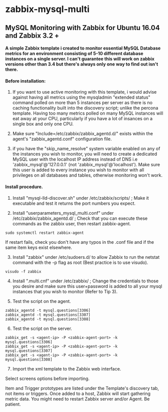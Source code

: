 # zabbix-mysql-multi
## MySQL Monitoring with Zabbix for Ubuntu 16.04 and Zabbix 3.2 +

#### A simple Zabbix template i created to monitor essential MySQL Database metrics for an environment consisting of 5-10 different database instances on a single server. I can't guarantee this will work on zabbix versions other than 3.4 but there's always only one way to find out isn't there.

#### Before installation: 

1. If you want to use active monitoring with this template, i would advise against having all metrics using the mysqladmin "extended status" command polled on more than 5 instances per server as there is no caching functionality built into the discovery script; unlike the percona template. Having too many metrics polled on many MySQL instances will eat away at your CPU, particularly if you have a lot of insances on a single box and only one CPU.
 
2. Make sure "Include=/etc/zabbix/zabbix_agentd.d/" exists within the agent's "zabbix_agentd.conf" configuration file.

3. if you have the "skip_name_resolve" system variable enabled on any of the instances you wish to monitor, you will need to create a dedicated MySQL user with the localhost IP address instead of DNS i.e 'zabbix_mysql'@'127.0.0.1' (not 'zabbix_mysql'@'localhost'). Make sure this user is added to every instance you wish to monitor with all privileges on all databases and tables, otherwise monitoring won't work.

#### Install procedure.

1. Install "mysql-lld-discover.sh" under /etc/zabbix/scripts/ ; Make it executable and test it returns the port numbers you expect.

2. Install "userparameters_mysql_multi.conf" under /etc/zabbix/zabbix_agentd.d/ ; Check that you can execute these commands as the zabbix user, then restart zabbix-agent. 

```
sudo systemctl restart zabbix-agent
```

If restart fails, check you don't have any typos in the .conf file and if the same item keys exist elsewhere.

3. Install "zabbix" under /etc/sudoers.d/ to allow Zabbix to run the netstat command with the -p flag as root (Best practice is to use visudo).

```
visudo -f zabbix
```

4. Install ".multi.cnf" under /etc/zabbix/ ; Change the credentials to those you desire and make sure this user+password is added to all your mysql instances that you wish to monitor (Refer to Tip 3).

5. Test the script on the agent.

```
zabbix_agentd -t mysql.questions[3306]
zabbix_agentd -t mysql.questions[3307]
zabbix_agentd -t mysql.questions[3308]
```

6. Test the script on the server.

```
zabbix_get -s <agent-ip> -P <zabbix-agent-port> -k mysql.questions[3306]
zabbix_get -s <agent-ip> -P <zabbix-agent-port> -k mysql.questions[3307]
zabbix_get -s <agent-ip> -P <zabbix-agent-port> -k mysql.questions[3308]
```

7. Import the xml template to the Zabbix web interface.

Select screens options before importing.

Item and Trigger prototypes are listed under the Template's discovery tab, not items or triggers. 
Once added to a host, Zabbix will start gathering metric data. You might need to restart Zabbix server and/or Agent. Be patient.
